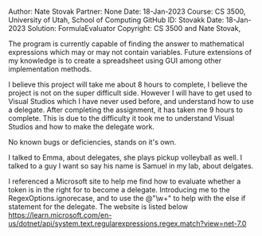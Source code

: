 ﻿Author:    Nate Stovak
Partner:   None
Date:      18-Jan-2023
Course:    CS 3500, University of Utah, School of Computing
GitHub ID: Stovakk
Date:	   18-Jan-2023
Solution:  FormulaEvaluator
Copyright: CS 3500 and Nate Stovak, 

The program is currently capable of finding the answer to mathematical expressions which may or may not
contain variables. Future extensions of my knowledge is to create a spreadsheet using GUI among other implementation 
methods.

I believe this project will take me about 8 hours to complete, I believe the project
is not on the super difficult side. However I will have to get used to Visual Studios which I 
have never used before, and understand how to use a delegate.
After completing the assignment, it has taken me 9 hours to complete. This is due to the difficulty it
took me to understand Visual Studios and how to make the delegate work.

No known bugs or deficiencies, stands on it's own.

I talked to Emma, about delegates, she plays pickup volleyball as well. I talked to a guy I want so say his
name is Samuel in my lab, about delgates.

I referenced a Microsoft site to help me find how to evaluate whether a token is in the right for to become a delegate.
Introducing me to the RegexOptions.ignorecase, and to use the @"\w+" to help with the else if statement
for the delegate. The website is listed below
https://learn.microsoft.com/en-us/dotnet/api/system.text.regularexpressions.regex.match?view=net-7.0
